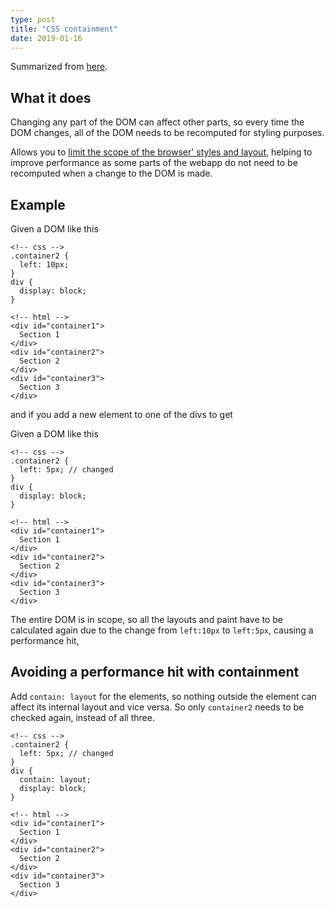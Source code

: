 ```yaml
---
type: post
title: "CSS containment"
date: 2019-01-16
---
```


Summarized from [here](https://developers.google.com/web/updates/2016/06/css-containment).

## What it does

Changing any part of the DOM can affect other parts,
so every time the DOM changes, all of the DOM needs to be recomputed for styling purposes.

Allows you to [limit the scope of the browser' styles and layout](https://developers.google.com/web/updates/2016/06/css-containment), helping to improve performance as some parts of the webapp do not need to be
recomputed when a change to the DOM is made.



## Example

Given a DOM like this
```
<!-- css -->
.container2 {
  left: 10px;
}
div {
  display: block;
}

<!-- html -->
<div id="container1">
  Section 1
</div>
<div id="container2">
  Section 2
</div>
<div id="container3">
  Section 3
</div>
```

and if you add a new element to one of the divs to get


Given a DOM like this
```
<!-- css -->
.container2 {
  left: 5px; // changed
}
div {
  display: block;
}

<!-- html -->
<div id="container1">
  Section 1
</div>
<div id="container2">
  Section 2
</div>
<div id="container3">
  Section 3
</div>
```

The entire DOM is in scope, so all the layouts and paint have to be calculated
again due to the change from `left:10px` to `left:5px`, causing a performance hit,

## Avoiding a performance hit with containment

Add `contain: layout` for the elements, so
nothing outside the element can affect its internal layout and vice versa.
So only `container2` needs to be checked again,
instead of all three.

```
<!-- css -->
.container2 {
  left: 5px; // changed
}
div {
  contain: layout;
  display: block;
}

<!-- html -->
<div id="container1">
  Section 1
</div>
<div id="container2">
  Section 2
</div>
<div id="container3">
  Section 3
</div>




